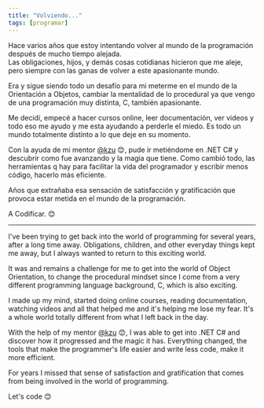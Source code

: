 ```yaml
---
title: "Volviendo..."
tags: [programar]
---
```


Hace varios años que estoy intentando volver al mundo de la programación después de mucho tiempo alejada.  
Las obligaciones, hijos, y demás cosas cotidianas hicieron que me aleje, pero siempre con las ganas de volver a este apasionante mundo.  

Era y sigue siendo todo un desafío para mi meterme en el mundo de la Orientación a Objetos, cambiar la mentalidad de lo procedural ya que vengo de una programación muy distinta, C, también apasionante.

Me decidí, empecé a hacer cursos online, leer documentación, ver videos y todo eso me ayudo y me esta ayudando a perderle el miedo.  Es todo un mundo totalmente distinto a lo que deje en su momento.  

Con la ayuda de mi mentor [@kzu](https://github.com/kzu) 😊, pude ir metiéndome en .NET C# y descubrir como fue avanzando y la magia que tiene.  Como cambió todo, las herramientas q hay para facilitar la vida del programador y escribir menos código, hacerlo más eficiente.

Años que extrañaba esa sensación de satisfacción y gratificación que provoca estar metida en el mundo de la programación. 

A Codificar.  😊


---


I've been trying to get back into the world of programming for several years, after a long time away. Obligations, children, and other everyday things kept me away, but I always wanted to return to this exciting world.   

It was and remains a challenge for me to get into the world of Object Orientation, to change the procedural mindset since I come from a very different programming language background, C, which is also exciting.

I made up my mind, started doing online courses, reading documentation, watching videos and all that helped me and it's helping me lose my fear. It's a whole world totally different from what I left back in the day. 

With the help of my mentor [@kzu](https://github.com/kzu) 😊, I was able to get into .NET C# and discover how it progressed and the magic it has. Everything changed, the tools that make the programmer's life easier and write less code, make it more efficient.

For years I missed that sense of satisfaction and gratification that comes from being involved in the world of programming.  

Let's code 😊


